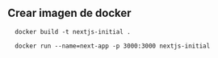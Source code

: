 ## Crear imagen de docker
```
  docker build -t nextjs-initial .

  docker run --name=next-app -p 3000:3000 nextjs-initial
```